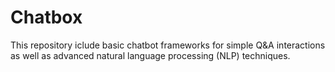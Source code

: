 # Chatbox
This repository iclude basic chatbot frameworks for simple Q&amp;A interactions as well as advanced  natural language processing (NLP) techniques.
